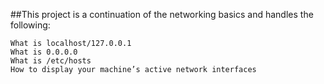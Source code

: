 ##This project is a continuation of the networking basics and handles the following:
    
	What is localhost/127.0.0.1
	What is 0.0.0.0
	What is /etc/hosts
	How to display your machine’s active network interfaces
